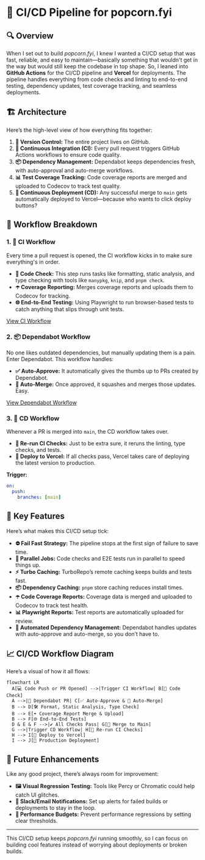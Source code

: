 # 🚀 CI/CD Pipeline for popcorn.fyi

## 🔍 Overview

When I set out to build _popcorn.fyi_, I knew I wanted a CI/CD setup that was fast, reliable, and easy to maintain—basically something that wouldn't get in the way but would still keep the codebase in top shape. So, I leaned into **GitHub Actions** for the CI/CD pipeline and **Vercel** for deployments. The pipeline handles everything from code checks and linting to end-to-end testing, dependency updates, test coverage tracking, and seamless deployments.

## 🏗️ Architecture

Here’s the high-level view of how everything fits together:

1. **🔧 Version Control:** The entire project lives on GitHub.
2. **🔄 Continuous Integration (CI):** Every pull request triggers GitHub Actions workflows to ensure code quality.
3. **📦 Dependency Management:** Dependabot keeps dependencies fresh, with auto-approval and auto-merge workflows.
4. **📊 Test Coverage Tracking:** Code coverage reports are merged and uploaded to Codecov to track test quality.
5. **🚚 Continuous Deployment (CD):** Any successful merge to `main` gets automatically deployed to Vercel—because who wants to click deploy buttons?

## 🔁 Workflow Breakdown

### 1. **🧪 CI Workflow**

Every time a pull request is opened, the CI workflow kicks in to make sure everything's in order.

- **📝 Code Check:** This step runs tasks like formatting, static analysis, and type checking with tools like `manypkg`, `knip`, and `pnpm check`.
- **☂️ Coverage Reporting:** Merges coverage reports and uploads them to Codecov for tracking.
- **🌐 End-to-End Testing:** Using Playwright to run browser-based tests to catch anything that slips through unit tests.

[View CI Workflow](/.github/workflows/ci.yml)

### 2. **📦 Dependabot Workflow**

No one likes outdated dependencies, but manually updating them is a pain. Enter Dependabot. This workflow handles:

- **✅ Auto-Approve:** It automatically gives the thumbs up to PRs created by Dependabot.
- **🔀 Auto-Merge:** Once approved, it squashes and merges those updates. Easy.

[View Dependabot Workflow](/.github/workflows/dependabot.yml)

### 3. **🚚 CD Workflow**

Whenever a PR is merged into `main`, the CD workflow takes over.

- **🔁 Re-run CI Checks:** Just to be extra sure, it reruns the linting, type checks, and tests.
- **🚀 Deploy to Vercel:** If all checks pass, Vercel takes care of deploying the latest version to production.

**Trigger:**

```yaml
on:
  push:
    branches: [main]
```

## 🔑 Key Features

Here’s what makes this CI/CD setup tick:

- **⛔ Fail Fast Strategy:** The pipeline stops at the first sign of failure to save time.
- **🔀 Parallel Jobs:** Code checks and E2E tests run in parallel to speed things up.
- **⚡ Turbo Caching:** TurboRepo’s remote caching keeps builds and tests fast.
- **📦 Dependency Caching:** `pnpm` store caching reduces install times.
- **☂️ Code Coverage Reports:** Coverage data is merged and uploaded to Codecov to track test health.
- **📊 Playwright Reports:** Test reports are automatically uploaded for review.
- **🤖 Automated Dependency Management:** Dependabot handles updates with auto-approve and auto-merge, so you don’t have to.

## 📈 CI/CD Workflow Diagram

Here’s a visual of how it all flows:

```mermaid
flowchart LR
  A[💻 Code Push or PR Opened] -->|Trigger CI Workflow| B[📝 Code Check]
  A -->|🔧 Dependabot PR| C[✅ Auto-Approve & 🔀 Auto-Merge]
  B --> D[🛠️ Format, Static Analysis, Type Check]
  B --> E[☂️ Coverage Report Merge & Upload]
  B --> F[🌐 End-to-End Tests]
  D & E & F -->|✔️ All Checks Pass| G[🔀 Merge to Main]
  G -->|Trigger CD Workflow| H[🔁 Re-run CI Checks]
  H --> I[🚀 Deploy to Vercel]
  I --> J[🎉 Production Deployment]
```

## 🔮 Future Enhancements

Like any good project, there’s always room for improvement:

- **🖼️ Visual Regression Testing:** Tools like Percy or Chromatic could help catch UI glitches.
- **📢 Slack/Email Notifications:** Set up alerts for failed builds or deployments to stay in the loop.
- **🚦 Performance Budgets:** Prevent performance regressions by setting clear thresholds.

---

This CI/CD setup keeps _popcorn.fyi_ running smoothly, so I can focus on building cool features instead of worrying about deployments or broken builds.
